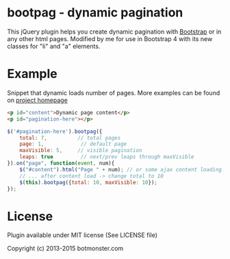bootpag - dynamic pagination
============================

This jQuery plugin helps you create dynamic pagination with [Bootstrap](http://getbootstrap.com/) or in any other html pages.
Modified by me for use in Bootstrap 4 with its new classes for "li" and "a" elements.

# Example

Snippet that dynamic loads number of pages.
More examples can be found on [project homepage](http://botmonster.com/jquery-bootpag/)

```html
<p id="content">Dynamic page content</p>
<p id="pagination-here"></p>
```

```javascript
$('#pagination-here').bootpag({
    total: 7,          // total pages
    page: 1,            // default page
    maxVisible: 5,     // visible pagination
    leaps: true         // next/prev leaps through maxVisible
}).on("page", function(event, num){
    $("#content").html("Page " + num); // or some ajax content loading...
    // ... after content load -> change total to 10
    $(this).bootpag({total: 10, maxVisible: 10});
});

```
# License

Plugin available under MIT license (See LICENSE file)

Copyright (c) 2013-2015 botmonster.com
